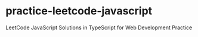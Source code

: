 # practice-leetcode-javascript
LeetCode JavaScript Solutions in TypeScript for Web Development Practice
